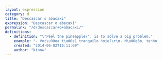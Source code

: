 ```yaml
---
layout: expression
category: d
title: "Descascar o abacaxi"
expression: "Descascar o abacaxi"
permalink: "/d/descascar+o+abacaxi/"
definitions:
  - definition: "\"Peel the pineapple\", is to solve a big problem."
    example: "- Voc\u00ea t\u00e1 tranquilo hoje?\r\n- N\u00e3o, tenho maior abacaxi pra descascar."
    created: "2014-06-02T15:11:09"
    author: "kinow"
---
```

